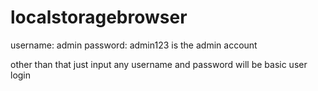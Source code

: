﻿# localstoragebrowser


username: admin
password: admin123
is the admin account

other than that just input any username and password will be basic user login
